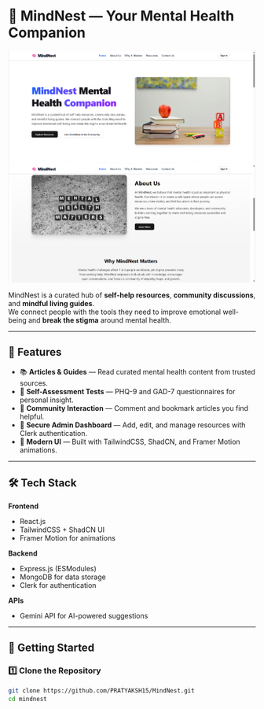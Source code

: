 # 🧠 MindNest — Your Mental Health Companion

![MindNest Preview](Home.png)
![About Us](HOME1.png)

MindNest is a curated hub of **self-help resources**, **community discussions**, and **mindful living guides**.  
We connect people with the tools they need to improve emotional well-being and **break the stigma** around mental health.

---

## 🌟 Features
- 📚 **Articles & Guides** — Read curated mental health content from trusted sources.
- 📝 **Self-Assessment Tests** — PHQ-9 and GAD-7 questionnaires for personal insight.
- 💬 **Community Interaction** — Comment and bookmark articles you find helpful.
- 🔐 **Secure Admin Dashboard** — Add, edit, and manage resources with Clerk authentication.
- 🎨 **Modern UI** — Built with TailwindCSS, ShadCN, and Framer Motion animations.

---

<!-- ## 🖼️ Screenshots
### Landing Page
![Landing Page](./assets/landing-preview.png)

--- -->

## 🛠️ Tech Stack
**Frontend**  
- React.js  
- TailwindCSS + ShadCN UI  
- Framer Motion for animations  

**Backend**  
- Express.js (ESModules)  
- MongoDB for data storage  
- Clerk for authentication  

**APIs**  
- Gemini API for AI-powered suggestions

---

## 🚀 Getting Started

### 1️⃣ Clone the Repository
```bash
git clone https://github.com/PRATYAKSH15/MindNest.git
cd mindnest

